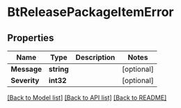 # BtReleasePackageItemError

## Properties

Name | Type | Description | Notes
------------ | ------------- | ------------- | -------------
**Message** | **string** |  | [optional] 
**Severity** | **int32** |  | [optional] 

[[Back to Model list]](../README.md#documentation-for-models) [[Back to API list]](../README.md#documentation-for-api-endpoints) [[Back to README]](../README.md)


